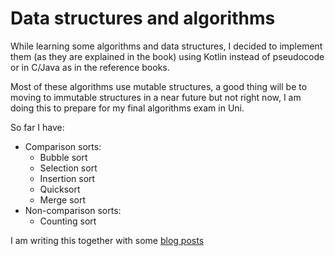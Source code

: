 # Data structures and algorithms

While learning some algorithms and data structures, I decided to implement them (as they are explained in the book) using Kotlin instead of pseudocode or in C/Java as in the reference books.

Most of these algorithms use mutable structures, a good thing will be to moving to immutable structures in a near future but not right now, I am doing this to prepare for my final algorithms exam in Uni.

So far I have:

 - Comparison sorts:
   * Bubble sort
   * Selection sort
   * Insertion sort
   * Quicksort
   * Merge sort
- Non-comparison sorts:
   * Counting sort

I am writing this together with some [blog posts](http://cprieto.com/tag/data-structures.html)

